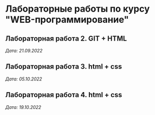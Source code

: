 # Лабораторные работы по курсу "WEB-программирование"

## Лабораторная работа 2. GIT + HTML

*Дата: 21.09.2022*

## Лабораторная работа 3. html + css

*Дата: 05.10.2022*

## Лабораторная работа 4. html + css

*Дата: 19.10.2022*